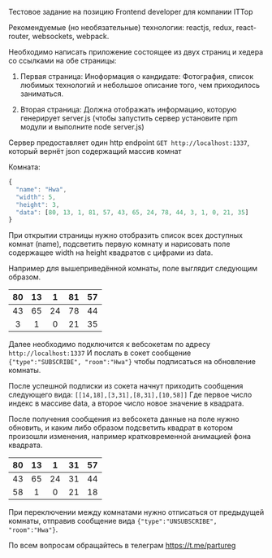 Тестовое задание на позицию Frontend developer для компании ITTop 

Рекомендуемые (но необязательные) технологии: reactjs, redux, react-router, websockets, webpack. 

Необходимо написать приложение состоящее из двух страниц и хедера со ссылками на обе страницы: 

1) Первая страница: Иноформация о кандидате: Фотография, список любимых технологий и небольшое описание того, чем приходилось заниматься.

2) Вторая страница: Должна отображать информацию, которую генерирует server.js (чтобы запустить сервер установите npm модули и выполните node server.js) 

Сервер предоставляет один http endpoint ```GET http://localhost:1337```, который вернёт json содержащий массив комнат 

Комната: 
```javascript
{
  "name": "Hwa",
  "width": 5,
  "height": 3,
  "data": [80, 13, 1, 81, 57, 43, 65, 24, 78, 44, 3, 1, 0, 21, 35]
}
```

При открытии страницы нужно отобразить список всех доступных комнат (name), подсветить первую комнату и нарисовать поле содержащее width на height квадратов с цифрами из data.

Например для вышеприведённой комнаты, поле выглядит следующим образом. 

|80|13|1|81|57
|:-------------:|:------------------:|:-----:|:-----:|:-----:
|43|65|24|78|44
|3|1|0|21|35

Далее необходимо подключится к вебсокетам по адресу ```http://localhost:1337```
И послать в сокет сообщение ```{"type":"SUBSCRIBE", "room":"Hwa"}``` чтобы подписаться на обновление комнаты. 

После успешной подписки из сокета начнут приходить сообщения следующего вида:
```[[14,18],[3,31],[8,31],[10,58]]```
Где первое число индекс в массиве data, а второе число новое значение в квадрата. 

После получения сообщения из вебсокета данные на поле нужно обновить, и каким либо образом подсветить квадрат в котором произошли изменения, например кратковременной анимацией фона квадрата.

|80|13|1|31|57
|:-------------:|:------------------:|:-----:|:-----:|:-----:
|43|65|24|31|44
|58|1|0|21|18

При переключении между комнатами нужно отписаться от предыдущей комнаты, отправив сообщение вида ```{"type":"UNSUBSCRIBE", "room":"Hwa"}```. 

По всем вопросам обращайтесь в телеграм https://t.me/partureg